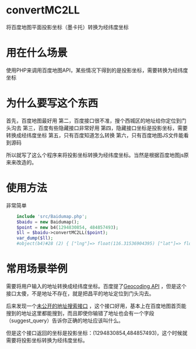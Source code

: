 # convertMC2LL
将百度地图平面投影坐标（墨卡托）转换为经纬度坐标

# 用在什么场景
使用PHP来调用百度地图API，某些情况下得到的是投影坐标，需要转换为经纬度坐标

# 为什么要写这个东西
首先，百度地图最好用
第二，百度接口很不准，搜个西城区的地址给你定位到门头沟去
第三，百度有些隐藏接口非常好用
第四，隐藏接口坐标是投影坐标，需要转换成经纬度坐标
第五，只有百度知道怎么转换
第六，只有百度地图JS文件能看到源码

所以就写了这么个程序来将投影坐标转换为经纬度坐标。当然是根据百度地图js原来来改造的。
# 使用方法
非常简单
```php
    include 'src/Baidumap.php';
    $baidu = new Baidumap();
    $point = new b4(1294830854, 484857493);
    $ll = $baidu->convertMC2LL($point);
    var_dump($ll);
    #object(b4)#28 (2) { ["lng"]=> float(116.31536904395) ["lat"]=> float(40.071504624032) } 
```

# 常用场景举例
需要将用户输入的地址转换成经纬度坐标。百度提了[Geocoding API](http://developer.baidu.com/map/index.php?title=webapi/guide/webservice-geocoding ) ，但是这个接口太傻，不是地址不存在，就是把昌平的地址定位到门头沟去。

后来发现一个[未公开的地址搜索接口](http://api.map.baidu.com/?qt=s&c=131&wd=%E9%87%91%E5%9F%9F%E5%8D%8E%E5%BA%9C&rn=10&ie=utf-8&oue=1&res=api) ，这个接口好用，基本上在百度地图首页能搜到的地址这里都能搜到，而且即使你输错了地址也会有一个字段（suggest_query）告诉你正确的地址应该叫什么。

但是这个接口返回的坐标是投影坐标：(1294830854,484857493)，这个时候就需要将投影坐标转换为经纬度坐标。
